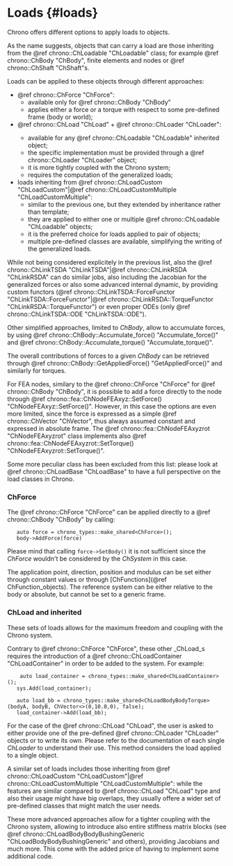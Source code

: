 ﻿
Loads {#loads}
========

Chrono offers different options to apply loads to objects.

As the name suggests, objects that can carry a load are those inheriting from the @ref chrono::ChLoadable "ChLoadable" class; for example @ref chrono::ChBody "ChBody", finite elements and nodes or @ref chrono::ChShaft "ChShaft"s.

Loads can be applied to these objects through different approaches:
+ @ref chrono::ChForce "ChForce":
  - available only for @ref chrono::ChBody "ChBody"
  - applies either a force or a torque with respect to some pre-defined frame (body or world);
+ @ref chrono::ChLoad<Tloader> "ChLoad<Tloader>" + @ref chrono::ChLoader "ChLoader":
  - available for any @ref chrono::ChLoadable "ChLoadable" inherited object;
  - the specific implementation must be provided through a @ref chrono::ChLoader "ChLoader" object;
  - it is more tightly coupled with the Chrono system;
  - requires the computation of the generalized loads;
+ loads inheriting from @ref chrono::ChLoadCustom "ChLoadCustom"|@ref chrono::ChLoadCustomMultiple "ChLoadCustomMultiple":
  - similar to the previous one, but they extended by inheritance rather than template;
  - they are applied to either one or multiple @ref chrono::ChLoadable "ChLoadable" objects;
  - it is the preferred choice for loads applied to pair of objects;
  - multiple pre-defined classes are available, simplifying the writing of the generalized loads.

While not being considered explicitely in the previous list, also the @ref chrono::ChLinkTSDA "ChLinkTSDA"|@ref chrono::ChLinkRSDA "ChLinkRSDA" can do similar jobs, also including the Jacobian for the generalized forces or also some advanced internal dynamic, by providing custom functors (@ref chrono::ChLinkTSDA::ForceFunctor "ChLinkTSDA::ForceFunctor"|@ref chrono::ChLinkRSDA::TorqueFunctor "ChLinkRSDA::TorqueFunctor") or even proper ODEs (only @ref chrono::ChLinkTSDA::ODE "ChLinkTSDA::ODE").

Other simplified approaches, limited to _ChBody_, allow to accumulate forces, by using @ref chrono::ChBody::Accumulate_force() "Accumulate_force()" and @ref chrono::ChBody::Accumulate_torque() "Accumulate_torque()".

The overall contributions of forces to a given _ChBody_ can be retrieved through @ref chrono::ChBody::GetAppliedForce() "GetAppliedForce()" and similarly for torques.

For FEA nodes, similary to the @ref chrono::ChForce "ChForce" for @ref chrono::ChBody "ChBody", it is possible to add a force directly to the node through @ref chrono::fea::ChNodeFEAxyz::SetForce() "ChNodeFEAxyz::SetForce()". However, in this case the options are even more limited, since the force is expressed as a simple @ref chrono::ChVector "ChVector", thus always assumed constant and expressed in absolute frame. The @ref chrono::fea::ChNodeFEAxyzrot "ChNodeFEAxyzrot" class implements also @ref chrono::fea::ChNodeFEAxyzrot::SetTorque() "ChNodeFEAxyzrot::SetTorque()".

Some more peculiar class has been excluded from this list: please look at @ref chrono::ChLoadBase "ChLoadBase" to have a full perspective on the load classes in Chrono.


### ChForce

The @ref chrono::ChForce "ChForce" can be applied directly to a @ref chrono::ChBody "ChBody" by calling:
~~~{.cpp}
   auto force = chrono_types::make_shared<ChForce>();
   body->AddForce(force)
~~~

Please mind that calling `force->SetBody()` it is not sufficient since the _ChForce_ wouldn't be considered by the _ChSystem_ in this case.

The application point, direction, position and modulus can be set either through constant values or through [ChFunctions](@ref ChFunction_objects). The reference system can be either relative to the body or absolute, but cannot be set to a generic frame.


### ChLoad and inherited

These sets of loads allows for the maximum freedom and coupling with the Chrono system.

Contrary to @ref chrono::ChForce "ChForce", these other _ChLoad_s requires the introduction of a @ref chrono::ChLoadContainer "ChLoadContainer" in order to be added to the system. For example:

~~~{.cpp}
    auto load_container = chrono_types::make_shared<ChLoadContainer>();
   sys.Add(load_container);

   auto load_bb = chrono_types::make_shared<ChLoadBodyBodyTorque>(bodyA, bodyB, ChVector<>(0,10.0,0), false);
   load_container->Add(load_bb);
~~~

For the case of the @ref chrono::ChLoad<Tloader> "ChLoad<Tloader>", the user is asked to either provide one of the pre-defined @ref chrono::ChLoader "ChLoader" objects or to write its own. Please refer to the documentation of each single _ChLoader_ to understand their use. This method considers the load applied to a single object.

A similar set of loads includes those inheriting from @ref chrono::ChLoadCustom "ChLoadCustom"|@ref chrono::ChLoadCustomMultiple "ChLoadCustomMultiple": while the features are similar compared to @ref chrono::ChLoad<Tloader> "ChLoad<Tloader>" type and also their usage might have big overlaps, they usually offere a wider set of pre-defined classes that might match the user needs.

These more advanced approaches allow for a tighter coupling with the Chrono system, allowing to introduce also entire stiffness matrix blocks (see @ref chrono::ChLoadBodyBodyBushingGeneric "ChLoadBodyBodyBushingGeneric" and others), providing Jacobians and much more. This come with the added price of having to implement some additional code.